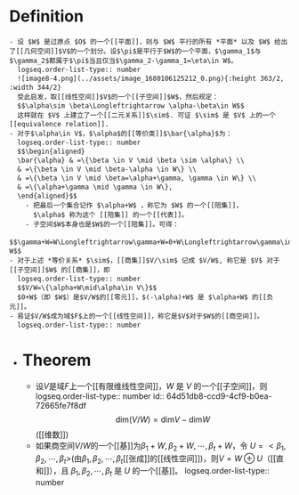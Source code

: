 # Definition
	- 设 $W$ 是过原点 $O$ 的一个[[平面]]，则与 $W$ 平行的所有 *平面* 以及 $W$ 给出了[[几何空间]]$V$的一个划分。设$\pi$是平行于$W$的一个平面，$\gamma_1$与$\gamma_2$都属于$\pi$当且仅当$\gamma_2-\gamma_1=\eta\in W$。
	  logseq.order-list-type:: number
	  ![image8-4.png](../assets/image_1680106125212_0.png){:height 363/2, :width 344/2}
	  受此启发，取[[线性空间]]$V$的一个[[子空间]]$W$，然后规定：
	  $$\alpha\sim \beta\Longleftrightarrow \alpha-\beta\in W$$
	  这样就在 $V$ 上建立了一个[[二元关系]]$\sim$. 可证 $\sim$ 是 $V$ 上的一个[[equivalence relation]].
	- 对于$\alpha\in V$，$\alpha$的[[等价类]]$\bar{\alpha}$为：
	  logseq.order-list-type:: number
	  $$\begin{aligned}
	  \bar{\alpha} & =\{\beta \in V \mid \beta \sim \alpha\} \\
	  & =\{\beta \in V \mid \beta-\alpha \in W\} \\
	  & =\{\beta \in V \mid \beta=\alpha+\gamma, \gamma \in W\} \\
	  & =\{\alpha+\gamma \mid \gamma \in W\},
	  \end{aligned}$$
		- 把最后一个集合记作 $\alpha+W$ ，称它为 $W$ 的一个[[陪集]]，
		  $\alpha$ 称为这个 [[陪集]] 的一个[[代表]]。
		- 子空间$W$本身也是$W$的一个[[陪集]]。可得：
		  $$\gamma+W=W\Longleftrightarrow\gamma+W=0+W\Longleftrightarrow\gamma\in W$$
	- 对于上述 *等价关系* $\sim$，[[商集]]$V/\sim$ 记成 $V/W$, 称它是 $V$ 对于[[子空间]]$W$ 的[[商集]]，即
	  logseq.order-list-type:: number
	  $$V/W=\{\alpha+W\mid\alpha\in V\}$$
	  $0+W$（即 $W$）是$V/W$的[[零元]]，$(-\alpha)+W$ 是 $\alpha+W$ 的[[负元]]。
	- 易证$V/W$成为域$F$上的一个[[线性空间]]，称它是$V$对于$W$的[[商空间]]。
	  logseq.order-list-type:: number
- # Theorem
	- 设$V$是域$F$上一个[[有限维线性空间]]，$W$ 是 $V$ 的一个[[子空间]]，则
	  logseq.order-list-type:: number
	  id:: 64d51db8-ccd9-4cf9-b0ea-72665fe7f8df
	  $$\mathrm{dim}(V/W)=\mathrm{dim}V-\mathrm{dim}W$$
	  ([[维数]])
	- 如果商空间$V/W$的一个[[基]]为$\beta_1+W,\beta_2+W,\cdots,\beta_t+W$，令 $U=<\beta_1,\beta_2,\cdots,\beta_t>$(由$\beta_1,\beta_2,\cdots,\beta_t$[[张成]]的[[线性空间]])，则$V=W\oplus U$（[[直和]]），且 $\beta_1,\beta_2,\cdots,\beta_t$ 是 $U$ 的一个[[基]]。
	  logseq.order-list-type:: number